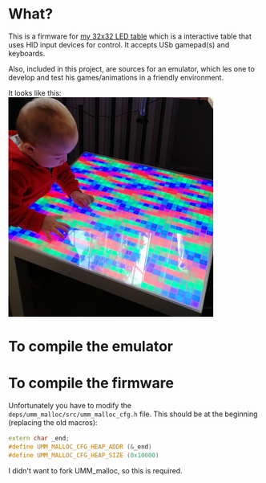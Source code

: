 # What?
This is a firmware for [my 32x32 LED table](https://hackaday.io/project/170709-32x32-led-table-with-usb-hid) which is a interactive table that uses HID input devices for control. It accepts USb gamepad(s) and keyboards. 

Also, included in this project, are sources for an emulator, which les one to develop and test his games/animations in a friendly environment. 

It looks like this:
![alt text](https://github.com/iwasz/led-table/blob/master/led-table.jpg)

# To compile the emulator

# To compile the firmware
Unfortunately you have to modify the ```deps/umm_malloc/src/umm_malloc_cfg.h``` file. This should be at the beginning (replacing the old macros):

```cpp
extern char _end;
#define UMM_MALLOC_CFG_HEAP_ADDR (&_end)
#define UMM_MALLOC_CFG_HEAP_SIZE (0x10000)      
```

I didn't want to fork UMM_malloc, so this is required.
